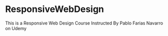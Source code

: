 # ResponsiveWebDesign
This is a Responsive Web Design Course Instructed By Pablo Farias Navarro on Udemy

